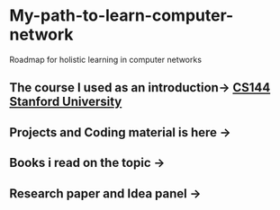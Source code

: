 # My-path-to-learn-computer-network
Roadmap for  holistic learning in computer networks


## The course I used as an introduction-> <a href="https://www.youtube.com/playlist?list=PLoCMsyE1cvdWKsLVyf6cPwCLDIZnOj0NS">CS144 Stanford University</a>

## Projects and Coding material is here ->

## Books i read on the topic ->

## Research paper and Idea panel ->
